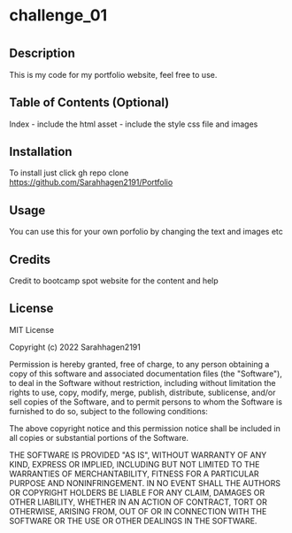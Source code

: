 # challenge_01
# <Your-Project-Title>

## Description

This is my code for my portfolio website, feel free to use.

## Table of Contents (Optional)

Index - include the html 
asset - include the style css file and images 


## Installation

To install just click gh repo clone 
https://github.com/Sarahhagen2191/Portfolio

## Usage

You can use this for your own porfolio by changing the text and images etc 

## Credits

Credit to bootcamp spot website for the content and help 


## License
MIT License

Copyright (c) 2022 Sarahhagen2191

Permission is hereby granted, free of charge, to any person obtaining a copy
of this software and associated documentation files (the "Software"), to deal
in the Software without restriction, including without limitation the rights
to use, copy, modify, merge, publish, distribute, sublicense, and/or sell
copies of the Software, and to permit persons to whom the Software is
furnished to do so, subject to the following conditions:

The above copyright notice and this permission notice shall be included in all
copies or substantial portions of the Software.

THE SOFTWARE IS PROVIDED "AS IS", WITHOUT WARRANTY OF ANY KIND, EXPRESS OR
IMPLIED, INCLUDING BUT NOT LIMITED TO THE WARRANTIES OF MERCHANTABILITY,
FITNESS FOR A PARTICULAR PURPOSE AND NONINFRINGEMENT. IN NO EVENT SHALL THE
AUTHORS OR COPYRIGHT HOLDERS BE LIABLE FOR ANY CLAIM, DAMAGES OR OTHER
LIABILITY, WHETHER IN AN ACTION OF CONTRACT, TORT OR OTHERWISE, ARISING FROM,
OUT OF OR IN CONNECTION WITH THE SOFTWARE OR THE USE OR OTHER DEALINGS IN THE
SOFTWARE.